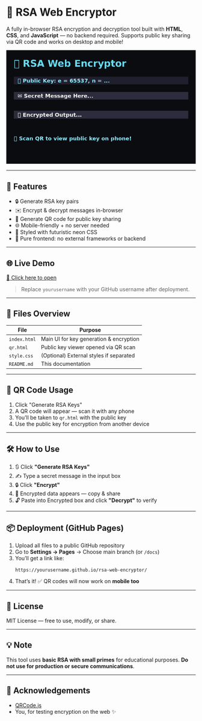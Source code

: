 
# 🔐 RSA Web Encryptor

A fully in-browser RSA encryption and decryption tool built with **HTML**, **CSS**, and **JavaScript** — no backend required. Supports public key sharing via QR code and works on desktop and mobile!

![screenshot](preview.png)

---

## 🚀 Features

- 🔒 Generate RSA key pairs
- ✉️ Encrypt & decrypt messages in-browser
- 📱 Generate QR code for public key sharing
- 🌐 Mobile-friendly + no server needed
- 🎨 Styled with futuristic neon CSS
- 📄 Pure frontend: no external frameworks or backend

---

## 🌐 Live Demo

[🔗 Click here to open](https://yourusername.github.io/rsa-web-encryptor/)

> Replace `yourusername` with your GitHub username after deployment.

---

## 📁 Files Overview

| File        | Purpose                         |
|-------------|----------------------------------|
| `index.html`| Main UI for key generation & encryption |
| `qr.html`   | Public key viewer opened via QR scan |
| `style.css` | (Optional) External styles if separated |
| `README.md` | This documentation              |

---

## 📸 QR Code Usage

1. Click "Generate RSA Keys"
2. A QR code will appear — scan it with any phone
3. You’ll be taken to `qr.html` with the public key
4. Use the public key for encryption from another device

---

## 🛠️ How to Use

1. 🔃 Click **"Generate RSA Keys"**
2. ✍️ Type a secret message in the input box
3. 🔒 Click **"Encrypt"**
4. 🧱 Encrypted data appears — copy & share
5. 🔓 Paste into Encrypted box and click **"Decrypt"** to verify

---

## 📦 Deployment (GitHub Pages)

1. Upload all files to a public GitHub repository
2. Go to **Settings → Pages** → Choose main branch (or `/docs`)
3. You’ll get a link like:
   ```
   https://yourusername.github.io/rsa-web-encryptor/
   ```
4. That’s it! ✅ QR codes will now work on **mobile too**

---

## 📜 License

MIT License — free to use, modify, or share.

---

## 💡 Note

This tool uses **basic RSA with small primes** for educational purposes. **Do not use for production or secure communications**.

---

## 🙌 Acknowledgements

- [QRCode.js](https://github.com/davidshimjs/qrcodejs)
- You, for testing encryption on the web ✨
